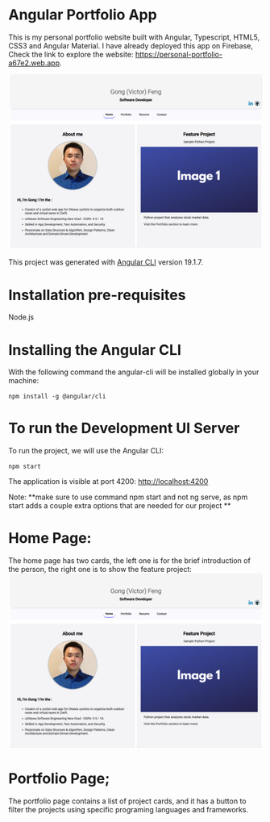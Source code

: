 # Angular Portfolio App

This is my personal portfolio website built with Angular, Typescript, HTML5, CSS3 and Angular Material. I have already deployed this app on Firebase, Check the link to explore the website: https://personal-portfolio-a67e2.web.app.

![Gong's Angular Portfolio App](src/assets/home_page.png)

This project was generated with [Angular CLI](https://github.com/angular/angular-cli) version 19.1.7.

# Installation pre-requisites

 Node.js

# Installing the Angular CLI

With the following command the angular-cli will be installed globally in your machine:

    npm install -g @angular/cli 

# To run the Development UI Server

To run the project, we will use the Angular CLI:

    npm start 

The application is visible at port 4200: [http://localhost:4200](http://localhost:4200)

Note: **make sure to use command npm start and not ng serve, as npm start adds a couple extra options that are needed for our project **

# Home Page: 
The home page has two cards, the left one is for the brief introduction of the person, the right one is to show the feature project:
![alt text](src/assets/home_page.png)

# Portfolio Page;
The portfolio page contains a list of project cards, and it has a button to filter the projects using specific programing languages and frameworks.